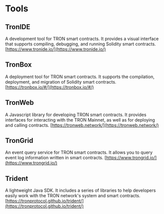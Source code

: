 # Tools

## TronIDE
A development tool for TRON smart contracts. It provides a visual interface that supports compiling, debugging, and running Solidity smart contracts.
[https://www.tronide.io/](https://www.tronide.io/)

## TronBox
A deployment tool for TRON smart contracts. It supports the compilation, deployment, and migration of Solidity smart contracts.
[https://tronbox.io/#/](https://tronbox.io/#/)

## TronWeb
A Javascript library for developing TRON smart contracts. It provides interfaces for interacting with the TRON Mainnet, as well as for deploying and calling contracts.
[https://tronweb.network/](https://tronweb.network/)

## TronGrid
An event query service for TRON smart contracts. It allows you to query event log information written in smart contracts.
[https://www.trongrid.io/](https://www.trongrid.io/)

## Trident
A lightweight Java SDK. It includes a series of libraries to help developers easily work with the TRON network's system and smart contracts.
[https://tronprotocol.github.io/trident/](https://tronprotocol.github.io/trident/)
